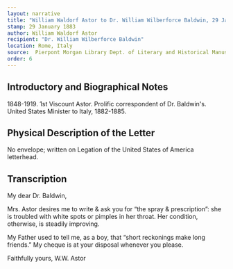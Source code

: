 ```yaml
---
layout: narrative
title: "William Waldorf Astor to Dr. William Wilberforce Baldwin, 29 January 1883"
stamp: 29 January 1883
author: William Waldorf Astor
recipient: "Dr. William Wilberforce Baldwin"
location: Rome, Italy
source:  Pierpont Morgan Library Dept. of Literary and Historical Manuscripts, MA 3564
order: 6
---
```


## Introductory and Biographical Notes

1848-1919. 1st Viscount Astor. Prolific correspondent of Dr. Baldwin's. United States Minister to Italy, 1882-1885. 

## Physical Description of the Letter

No envelope; written on Legation of the United States of America letterhead. 

## Transcription

My dear Dr. Baldwin, 

Mrs. Astor desires me to write & ask you for “the spray & prescription”: she is troubled with white spots or pimples in her throat. Her condition, otherwise, is steadily improving. 

My Father used to tell me, as a boy, that “short reckonings make long friends.” My cheque is at your disposal whenever you please.

Faithfully yours,  W.W. Astor
